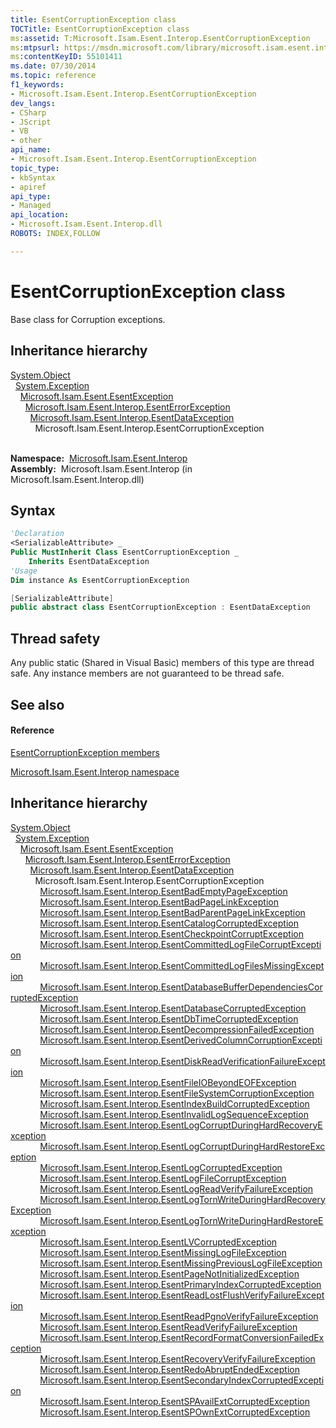 ```yaml
---
title: EsentCorruptionException class
TOCTitle: EsentCorruptionException class
ms:assetid: T:Microsoft.Isam.Esent.Interop.EsentCorruptionException
ms:mtpsurl: https://msdn.microsoft.com/library/microsoft.isam.esent.interop.esentcorruptionexception(v=EXCHG.10)
ms:contentKeyID: 55101411
ms.date: 07/30/2014
ms.topic: reference
f1_keywords:
- Microsoft.Isam.Esent.Interop.EsentCorruptionException
dev_langs:
- CSharp
- JScript
- VB
- other
api_name: 
- Microsoft.Isam.Esent.Interop.EsentCorruptionException
topic_type: 
- kbSyntax
- apiref
api_type: 
- Managed
api_location: 
- Microsoft.Isam.Esent.Interop.dll
ROBOTS: INDEX,FOLLOW

---
```


# EsentCorruptionException class

Base class for Corruption exceptions.

## Inheritance hierarchy

[System.Object](https://docs.microsoft.com/dotnet/api/system.object?redirectedfrom=MSDN)  
  [System.Exception](https://docs.microsoft.com/dotnet/api/system.exception?redirectedfrom=MSDN)  
    [Microsoft.Isam.Esent.EsentException](dn292088\(v=exchg.10\).md)  
      [Microsoft.Isam.Esent.Interop.EsentErrorException](dn274314\(v=exchg.10\).md)  
        [Microsoft.Isam.Esent.Interop.EsentDataException](dn334392\(v=exchg.10\).md)  
          Microsoft.Isam.Esent.Interop.EsentCorruptionException  
            

**Namespace:**  [Microsoft.Isam.Esent.Interop](hh596136\(v=exchg.10\).md)  
**Assembly:**  Microsoft.Isam.Esent.Interop (in Microsoft.Isam.Esent.Interop.dll)

## Syntax

``` vb
'Declaration
<SerializableAttribute> _
Public MustInherit Class EsentCorruptionException _
    Inherits EsentDataException
'Usage
Dim instance As EsentCorruptionException
```

``` csharp
[SerializableAttribute]
public abstract class EsentCorruptionException : EsentDataException
```

## Thread safety

Any public static (Shared in Visual Basic) members of this type are thread safe. Any instance members are not guaranteed to be thread safe.

## See also

#### Reference

[EsentCorruptionException members](dn334328\(v=exchg.10\).md)

[Microsoft.Isam.Esent.Interop namespace](hh596136\(v=exchg.10\).md)

## Inheritance hierarchy

[System.Object](https://docs.microsoft.com/dotnet/api/system.object?redirectedfrom=MSDN)  
  [System.Exception](https://docs.microsoft.com/dotnet/api/system.exception?redirectedfrom=MSDN)  
    [Microsoft.Isam.Esent.EsentException](dn292088\(v=exchg.10\).md)  
      [Microsoft.Isam.Esent.Interop.EsentErrorException](dn274314\(v=exchg.10\).md)  
        [Microsoft.Isam.Esent.Interop.EsentDataException](dn334392\(v=exchg.10\).md)  
          Microsoft.Isam.Esent.Interop.EsentCorruptionException  
            [Microsoft.Isam.Esent.Interop.EsentBadEmptyPageException](dn274059\(v=exchg.10\).md)  
            [Microsoft.Isam.Esent.Interop.EsentBadPageLinkException](dn274083\(v=exchg.10\).md)  
            [Microsoft.Isam.Esent.Interop.EsentBadParentPageLinkException](dn274033\(v=exchg.10\).md)  
            [Microsoft.Isam.Esent.Interop.EsentCatalogCorruptedException](dn274191\(v=exchg.10\).md)  
            [Microsoft.Isam.Esent.Interop.EsentCheckpointCorruptException](dn274132\(v=exchg.10\).md)  
            [Microsoft.Isam.Esent.Interop.EsentCommittedLogFileCorruptException](dn274206\(v=exchg.10\).md)  
            [Microsoft.Isam.Esent.Interop.EsentCommittedLogFilesMissingException](dn334311\(v=exchg.10\).md)  
            [Microsoft.Isam.Esent.Interop.EsentDatabaseBufferDependenciesCorruptedException](dn334366\(v=exchg.10\).md)  
            [Microsoft.Isam.Esent.Interop.EsentDatabaseCorruptedException](dn334279\(v=exchg.10\).md)  
            [Microsoft.Isam.Esent.Interop.EsentDbTimeCorruptedException](dn274236\(v=exchg.10\).md)  
            [Microsoft.Isam.Esent.Interop.EsentDecompressionFailedException](dn274251\(v=exchg.10\).md)  
            [Microsoft.Isam.Esent.Interop.EsentDerivedColumnCorruptionException](dn274270\(v=exchg.10\).md)  
            [Microsoft.Isam.Esent.Interop.EsentDiskReadVerificationFailureException](dn274287\(v=exchg.10\).md)  
            [Microsoft.Isam.Esent.Interop.EsentFileIOBeyondEOFException](dn274354\(v=exchg.10\).md)  
            [Microsoft.Isam.Esent.Interop.EsentFileSystemCorruptionException](dn274381\(v=exchg.10\).md)  
            [Microsoft.Isam.Esent.Interop.EsentIndexBuildCorruptedException](dn350493\(v=exchg.10\).md)  
            [Microsoft.Isam.Esent.Interop.EsentInvalidLogSequenceException](dn319554\(v=exchg.10\).md)  
            [Microsoft.Isam.Esent.Interop.EsentLogCorruptDuringHardRecoveryException](dn319628\(v=exchg.10\).md)  
            [Microsoft.Isam.Esent.Interop.EsentLogCorruptDuringHardRestoreException](dn334512\(v=exchg.10\).md)  
            [Microsoft.Isam.Esent.Interop.EsentLogCorruptedException](dn334510\(v=exchg.10\).md)  
            [Microsoft.Isam.Esent.Interop.EsentLogFileCorruptException](dn334601\(v=exchg.10\).md)  
            [Microsoft.Isam.Esent.Interop.EsentLogReadVerifyFailureException](dn334583\(v=exchg.10\).md)  
            [Microsoft.Isam.Esent.Interop.EsentLogTornWriteDuringHardRecoveryException](dn334657\(v=exchg.10\).md)  
            [Microsoft.Isam.Esent.Interop.EsentLogTornWriteDuringHardRestoreException](dn334605\(v=exchg.10\).md)  
            [Microsoft.Isam.Esent.Interop.EsentLVCorruptedException](dn334680\(v=exchg.10\).md)  
            [Microsoft.Isam.Esent.Interop.EsentMissingLogFileException](dn334746\(v=exchg.10\).md)  
            [Microsoft.Isam.Esent.Interop.EsentMissingPreviousLogFileException](dn334685\(v=exchg.10\).md)  
            [Microsoft.Isam.Esent.Interop.EsentPageNotInitializedException](dn319771\(v=exchg.10\).md)  
            [Microsoft.Isam.Esent.Interop.EsentPrimaryIndexCorruptedException](dn319793\(v=exchg.10\).md)  
            [Microsoft.Isam.Esent.Interop.EsentReadLostFlushVerifyFailureException](dn319812\(v=exchg.10\).md)  
            [Microsoft.Isam.Esent.Interop.EsentReadPgnoVerifyFailureException](dn319871\(v=exchg.10\).md)  
            [Microsoft.Isam.Esent.Interop.EsentReadVerifyFailureException](dn319876\(v=exchg.10\).md)  
            [Microsoft.Isam.Esent.Interop.EsentRecordFormatConversionFailedException](dn319884\(v=exchg.10\).md)  
            [Microsoft.Isam.Esent.Interop.EsentRecoveryVerifyFailureException](dn319891\(v=exchg.10\).md)  
            [Microsoft.Isam.Esent.Interop.EsentRedoAbruptEndedException](dn319858\(v=exchg.10\).md)  
            [Microsoft.Isam.Esent.Interop.EsentSecondaryIndexCorruptedException](dn350606\(v=exchg.10\).md)  
            [Microsoft.Isam.Esent.Interop.EsentSPAvailExtCorruptedException](dn334914\(v=exchg.10\).md)  
            [Microsoft.Isam.Esent.Interop.EsentSPOwnExtCorruptedException](dn334917\(v=exchg.10\).md)

